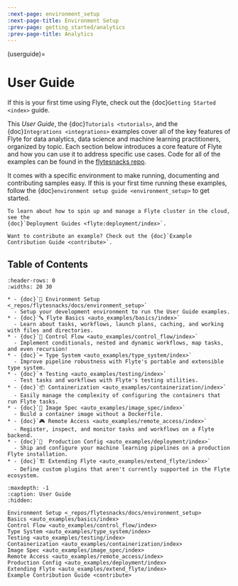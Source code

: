 ```yaml
---
:next-page: environment_setup
:next-page-title: Environment Setup
:prev-page: getting_started/analytics
:prev-page-title: Analytics
---
```


(userguide)=

# User Guide

If this is your first time using Flyte, check out the {doc}`Getting Started <index>` guide.

This *User Guide*, the {doc}`Tutorials <tutorials>`, and the {doc}`Integrations <integrations>` examples cover all of
the key features of Flyte for data analytics, data science and machine learning practitioners, organized by topic. Each
section below introduces a core feature of Flyte and how you can use it to address specific use cases. Code for all
of the examples can be found in the [flytesnacks repo](https://github.com/flyteorg/flytesnacks).

It comes with a specific environment to make running, documenting
and contributing samples easy. If this is your first time running these examples, follow the
{doc}`environment setup guide <environment_setup>` to get started.

```{tip}
To learn about how to spin up and manage a Flyte cluster in the cloud, see the
{doc}`Deployment Guides <flyte:deployment/index>`.
```

```{note}
Want to contribute an example? Check out the {doc}`Example Contribution Guide <contribute>`.
```

## Table of Contents

```{list-table}
:header-rows: 0
:widths: 20 30

* - {doc}`🌳 Environment Setup <_repos/flytesnacks/docs/environment_setup>`
  - Setup your development environment to run the User Guide examples.
* - {doc}`🔤 Flyte Basics <auto_examples/basics/index>`
  - Learn about tasks, workflows, launch plans, caching, and working with files and directories.
* - {doc}`🚰 Control Flow <auto_examples/control_flow/index>`
  - Implement conditionals, nested and dynamic workflows, map tasks, and even recursion!
* - {doc}`⌨️ Type System <auto_examples/type_system/index>`
  - Improve pipeline robustness with Flyte's portable and extensible type system.
* - {doc}`⚗️ Testing <auto_examples/testing/index>`
  - Test tasks and workflows with Flyte's testing utilities.
* - {doc}`📦 Containerization <auto_examples/containerization/index>`
  - Easily manage the complexity of configuring the containers that run Flyte tasks.
* - {doc}`🐳 Image Spec <auto_examples/image_spec/index>`
  - Build a container image without a Dockerfile.
* - {doc}`🎮 Remote Access <auto_examples/remote_access/index>`
  - Register, inspect, and monitor tasks and workflows on a Flyte backend.
* - {doc}`🚢  Production Config <auto_examples/deployment/index>`
  - Ship and configure your machine learning pipelines on a production Flyte installation.
* - {doc}`🏗 Extending Flyte <auto_examples/extend_flyte/index>`
  - Define custom plugins that aren't currently supported in the Flyte ecosystem.
```

```{toctree}
:maxdepth: -1
:caption: User Guide
:hidden:

Environment Setup <_repos/flytesnacks/docs/environment_setup>
Basics <auto_examples/basics/index>
Control Flow <auto_examples/control_flow/index>
Type System <auto_examples/type_system/index>
Testing <auto_examples/testing/index>
Containerization <auto_examples/containerization/index>
Image Spec <auto_examples/image_spec/index>
Remote Access <auto_examples/remote_access/index>
Production Config <auto_examples/deployment/index>
Extending Flyte <auto_examples/extend_flyte/index>
Example Contribution Guide <contribute>
```
